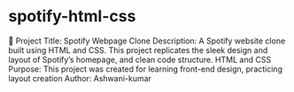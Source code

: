 # spotify-html-css
🎵 Project Title: Spotify Webpage Clone  Description: A Spotify website clone built using HTML and CSS. This project replicates the sleek design and layout of Spotify’s homepage, and clean code structure. HTML and CSS Purpose: This project was created for learning front-end design, practicing layout creation
Author: Ashwani-kumar
